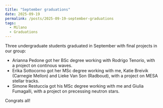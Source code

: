```yaml
---
title: "September graduations"
date: 2025-09-19
permalink: /posts/2025-09-19-september-graduations
tags:
  - Milano
  - Graduations
---
```


Three undergraduate students graduated in September with final projects in our group:

- Arianna Pedone got her BSc degree working with Rodrigo Tenorio, with a project on continous waves. 
- Erika Sottocorno got her MSc degree working with me, Katie Breivik (Carnegie Mellon) and Lieke Van Son (Radboud), with a project on MESA stellar tracks. 
-  Simone Restuccia got his MSc degree working with me and Giulia Fumagalli, with a project on precessing neutron stars.

Congrats all!